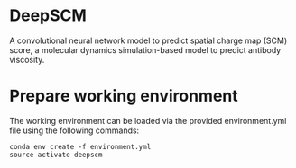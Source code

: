 # DeepSCM
A convolutional neural network model to predict spatial charge map (SCM) score, a molecular dynamics simulation-based model to predict antibody viscosity. 

# Prepare working environment
The working environment can be loaded via the provided environment.yml file using the following commands:

```
conda env create -f environment.yml
source activate deepscm
```

